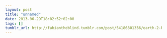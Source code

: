 ```yaml
---
layout: post
title: "unnamed"
date: 2013-06-29T18:02:52+02:00
tags: []
tumblr_url: http://fabiantheblind.tumblr.com/post/54186301356/earth-2-by-dokluch-build-using-locations-jsx
---
```

